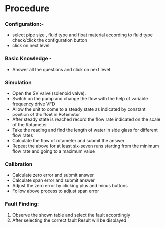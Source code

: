 # Procedure

### Configuration:-
- select pipe size , fluid type and float material according to fluid type check/click the configuration button
- click on next level 

### Basic Knowledge - 
- Answer all the questions and click on next level

### Simulation

- Open the SV valve (solenoid valve). 
- Switch on the pump and change the flow with the help of variable frequency drive VFD
- Allow the unit to come to a steady state as indicated by constant position of the float in Rotameter
- After steady state is reached record the flow rate indicated on the scale of the Rotameter
- Take the reading and find the length of water in side glass for different flow rates
- Calculate the flow of rotameter and submit the answer
- Repeat the above for at least six-seven runs starting from the minimum flow rate and going to a maximum value

### Calibration

- Calculate zero error and submit  answer
- Calculate span error and submit answer
- Adjust the zero error by clicking plus and minus buttons
- Follow above process to adjust span error

### Fault Finding:
1. Observe the shown table and select the fault accordingly
2. After selecting the correct fault Result will be displayed
